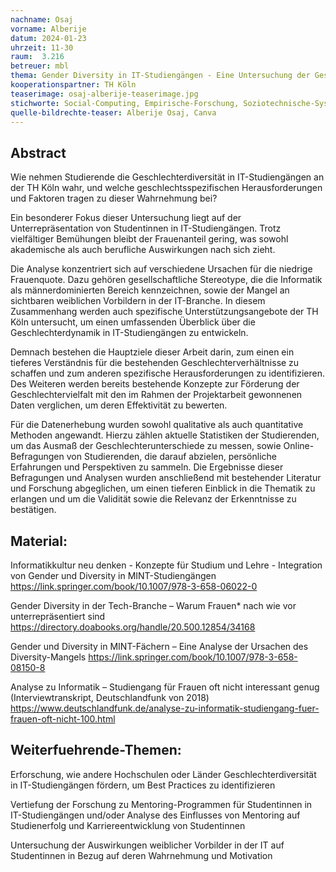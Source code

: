```yaml
---
nachname: Osaj
vorname: Alberije
datum: 2024-01-23
uhrzeit: 11-30
raum:  3.216
betreuer: mbl
thema: Gender Diversity in IT-Studiengängen - Eine Untersuchung der Geschlechterunterschiede in IT-Studiengängen der TH Köln 
kooperationspartner: TH Köln
teaserimage: osaj-alberije-teaserimage.jpg
stichworte: Social-Computing, Empirische-Forschung, Soziotechnische-Systeme, HCI, WomenInTech
quelle-bildrechte-teaser: Alberije Osaj, Canva 
---
```


## Abstract

Wie nehmen Studierende die Geschlechterdiversität in IT-Studiengängen an der TH Köln wahr, und welche geschlechtsspezifischen Herausforderungen und Faktoren tragen zu dieser Wahrnehmung bei?

Ein besonderer Fokus dieser Untersuchung liegt auf der Unterrepräsentation von Studentinnen in IT-Studiengängen. Trotz vielfältiger Bemühungen bleibt der Frauenanteil gering, was sowohl akademische als auch berufliche Auswirkungen nach sich zieht.

Die Analyse konzentriert sich auf verschiedene Ursachen für die niedrige Frauenquote. Dazu gehören gesellschaftliche Stereotype, die die Informatik als männerdominierten Bereich kennzeichnen, sowie der Mangel an sichtbaren weiblichen Vorbildern in der IT-Branche. In diesem Zusammenhang werden auch spezifische Unterstützungsangebote der TH Köln untersucht, um einen umfassenden Überblick über die Geschlechterdynamik in IT-Studiengängen zu entwickeln.

Demnach bestehen die Hauptziele dieser Arbeit darin, zum einen ein tieferes Verständnis für die bestehenden Geschlechterverhältnisse zu schaffen und zum anderen spezifische Herausforderungen zu identifizieren. Des Weiteren werden bereits bestehende Konzepte zur Förderung der Geschlechtervielfalt mit den im Rahmen der Projektarbeit gewonnenen Daten verglichen, um deren Effektivität zu bewerten.

Für die Datenerhebung wurden sowohl qualitative als auch quantitative Methoden angewandt. Hierzu zählen aktuelle Statistiken der Studierenden, um das Ausmaß der Geschlechterunterschiede zu messen, sowie Online-Befragungen von Studierenden, die darauf abzielen, persönliche Erfahrungen und Perspektiven zu sammeln. Die Ergebnisse dieser Befragungen und Analysen wurden anschließend mit bestehender Literatur und Forschung abgeglichen, um einen tieferen Einblick in die Thematik zu erlangen und um die Validität sowie die Relevanz der Erkenntnisse zu bestätigen.

## Material:

Informatikkultur neu denken - Konzepte für Studium und Lehre - Integration von Gender und Diversity in MINT-Studiengängen https://link.springer.com/book/10.1007/978-3-658-06022-0

Gender Diversity in der Tech-Branche – Warum Frauen* nach wie vor unterrepräsentiert sind https://directory.doabooks.org/handle/20.500.12854/34168

Gender und Diversity in MINT-Fächern – Eine Analyse der Ursachen des Diversity-Mangels https://link.springer.com/book/10.1007/978-3-658-08150-8 

Analyse zu Informatik – Studiengang für Frauen oft nicht interessant genug (Interviewtranskript, Deutschlandfunk von 2018) https://www.deutschlandfunk.de/analyse-zu-informatik-studiengang-fuer-frauen-oft-nicht-100.html 

## Weiterfuehrende-Themen:

Erforschung, wie andere Hochschulen oder Länder Geschlechterdiversität in IT-Studiengängen fördern, um Best Practices zu identifizieren

Vertiefung der Forschung zu Mentoring-Programmen für Studentinnen in IT-Studiengängen und/oder Analyse des Einflusses von Mentoring auf Studienerfolg und Karriereentwicklung von Studentinnen

Untersuchung der Auswirkungen weiblicher Vorbilder in der IT auf Studentinnen in Bezug auf deren Wahrnehmung und Motivation
